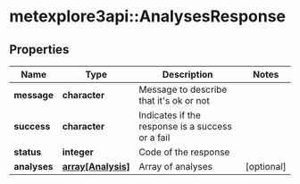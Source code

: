 # metexplore3api::AnalysesResponse


## Properties
Name | Type | Description | Notes
------------ | ------------- | ------------- | -------------
**message** | **character** | Message to describe that it&#39;s ok or not | 
**success** | **character** | Indicates if the response is a success or a fail | 
**status** | **integer** | Code of the response | 
**analyses** | [**array[Analysis]**](Analysis.md) | Array of analyses | [optional] 


